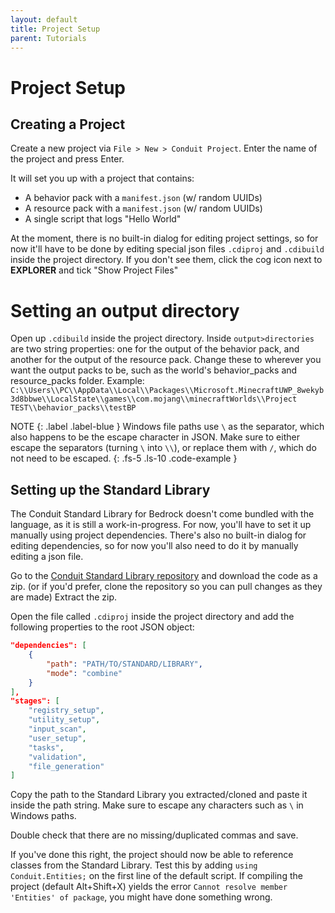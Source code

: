 ```yaml
---
layout: default
title: Project Setup
parent: Tutorials
---
```

# Project Setup

## Creating a Project
Create a new project via `File > New > Conduit Project`. Enter the name of the project and press Enter.

It will set you up with a project that contains:
  * A behavior pack with a `manifest.json` (w/ random UUIDs)
  * A resource pack with a `manifest.json` (w/ random UUIDs)
  * A single script that logs "Hello World"

At the moment, there is no built-in dialog for editing project settings, so for now it'll have to be done by editing special json files `.cdiproj` and `.cdibuild` inside the project directory. If you don't see them, click the cog icon next to **EXPLORER** and tick "Show Project Files"

# Setting an output directory

Open up `.cdibuild` inside the project directory.
Inside `output>directories` are two string properties: one for the output of the behavior pack, and another for the output of the resource pack.
Change these to wherever you want the output packs to be, such as the world's behavior_packs and resource_packs folder.
Example:
`C:\\Users\\PC\\AppData\\Local\\Packages\\Microsoft.MinecraftUWP_8wekyb3d8bbwe\\LocalState\\games\\com.mojang\\minecraftWorlds\\Project TEST\\behavior_packs\\testBP`

NOTE
{: .label .label-blue }
Windows file paths use `\` as the separator, which also happens to be the escape character in JSON. Make sure to either escape the separators (turning `\` into `\\`), or replace them with `/`, which do not need to be escaped.
{: .fs-5 .ls-10 .code-example }

## Setting up the Standard Library

The Conduit Standard Library for Bedrock doesn't come bundled with the language, as it is still a work-in-progress.
For now, you'll have to set it up manually using project dependencies.
There's also no built-in dialog for editing dependencies, so for now you'll also need to do it by manually editing a json file.

Go to the [Conduit Standard Library repository](https://github.com/Energyxxer/Conduit-Standard-Library) and download the code as a zip.
(or if you'd prefer, clone the repository so you can pull changes as they are made)
Extract the zip.

Open the file called `.cdiproj` inside the project directory and add the following properties to the root JSON object:
```json
"dependencies": [
    {
        "path": "PATH/TO/STANDARD/LIBRARY",
        "mode": "combine"
    }
],
"stages": [
    "registry_setup",
    "utility_setup",
    "input_scan",
    "user_setup",
    "tasks",
    "validation",
    "file_generation"
]
```
Copy the path to the Standard Library you extracted/cloned and paste it inside the path string. Make sure to escape any characters such as `\` in Windows paths.

Double check that there are no missing/duplicated commas and save.

If you've done this right, the project should now be able to reference classes from the Standard Library.
Test this by adding `using Conduit.Entities;` on the first line of the default script. If compiling the project (default Alt+Shift+X) yields the error `Cannot resolve member 'Entities' of package`, you might have done something wrong.

